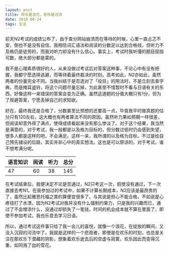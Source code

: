 ```yaml
---
layout: post
title: 欢乐是浪花，悲伤是河流
date: 2018-08-24
tags: 生活
---
```


前天N2考试的成绩公布了，由于查分网站崩溃而在等待的时候，心里一直忐忑不安，倒也不是没有自信，我相信词汇语法和阅读的分数足以达到合格线，但听力不及格仍是徒劳的，而我对听力却没有什么信心。事实上，考试时我听懂的题目屈指可数，绝大部分都是蒙的。

我不是心理素质很好的人，从来没做过考试后对答案这种事，不论心中有没有把握，我都宁愿选择逃避，而等待着最终裁决的时刻。高考如此，N2亦如此，虽然两者的份量完全不同。当我纠结于是否选对了「役目」的用法时，不是立刻去查字典，而是掩耳盗铃，将这个问题尽量忘掉，为此甚至不惜暂时不看与日语有关的东西，好像这样一来错误的答案会变为正确。虽然这道题的分值大概只有1分，但为了规避答案，宁愿丢掉自己的求知欲。

好在，最终我还是合格了，分数甚至比预想的还要高一点，毕竟我平时做真题的估分只有120左右，这大概也有两者算法不同的原因。虽然听力果如预期一样很差，但阅读却意外得了满点，使得成绩看起来没有那么惨淡了。对于这个结果，我当然是满意的，对于考试，我一般都是以及格为目标的，但分数过低时仍会感到失望，很多人都是这样的吧，不会满足。这样一来，我所谓的以及格为目标，不过是给自己预先铺设的后路，其实并非心中的真实想法。这也是可以原谅的，对于考试，谁不想考满分呢。

|语言知识|阅读|听力|总分|
|-------|---| --|---|
|   47  | 60|38 |145|

在考试结束后，我便决定不论是否通过，N2只考这一次，假使没有通过，下一次直接去考N1。在我参加过的考试中，如果不计算长期成本，N2应该是最昂贵的了，虽然比起雅思托福之类的算便宜很多了。与其说是担心不能合格，不如说是心疼钱打了水漂，因为N2考试对我并没有什么强制约束力，只是我的兴趣而已，通过了不会增添什么，没通过却损失了一笔钱，时间的机会成本就不算在里面了，即使不参加考试，我也乐意去学习日语。

所以，通过考试这件事只给了我一会儿的喜悦，就像一个浪花，在绽放的瞬间，又没入沉寂的河流中了。我就是这样的一个悲观者，即便是在欢乐的时刻，也总是关注在那欢乐下潜藏的阴影，想象着欢乐逝去后的空虚与寂寞，欢乐因此而变得沉重，如同溅了血的雪花。